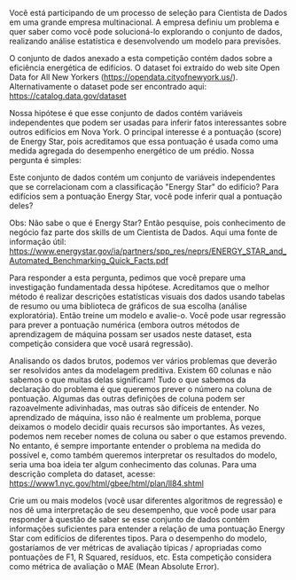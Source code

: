 Você está participando de um processo de seleção para Cientista de Dados em uma grande empresa multinacional. A empresa definiu um problema e quer saber como você pode solucioná-lo explorando o conjunto de dados, realizando análise estatística e desenvolvendo um modelo para previsões.

O conjunto de dados anexado a esta competição contém dados sobre a eficiência energética de edifícios. O dataset foi extraído do web site Open Data for All New Yorkers (https://opendata.cityofnewyork.us/). Alternativamente o dataset pode ser encontrado aqui: https://catalog.data.gov/dataset

Nossa hipótese é que esse conjunto de dados contém variáveis ​​independentes que podem ser usadas para inferir fatos interessantes sobre outros edifícios em Nova York. O principal interesse é a pontuação (score) de Energy Star, pois acreditamos que essa pontuação é usada como uma medida agregada do desempenho energético de um prédio. Nossa pergunta é simples:

Este conjunto de dados contém um conjunto de variáveis ​​independentes que se correlacionam com a classificação "Energy Star" do edifício? Para edifícios sem a pontuação Energy Star, você pode inferir qual a pontuação deles?

Obs: Não sabe o que é Energy Star? Então pesquise, pois conhecimento de negócio faz parte dos skills de um Cientista de Dados. Aqui uma fonte de informação útil:
https://www.energystar.gov/ia/partners/spp_res/neprs/ENERGY_STAR_and_Automated_Benchmarking_Quick_Facts.pdf

Para responder a esta pergunta, pedimos que você prepare uma investigação fundamentada dessa hipótese. Acreditamos que o melhor método é realizar descrições estatísticas visuais dos dados usando tabelas de resumo ou uma biblioteca de gráficos de sua escolha (análise exploratória). Então treine um modelo e avalie-o. Você pode usar regressão para prever a pontuação numérica (embora outros métodos de aprendizagem de máquina possam ser usados neste dataset, esta competição considera que você usará regressão).

Analisando os dados brutos, podemos ver vários problemas que deverão ser resolvidos antes da modelagem preditiva. Existem 60 colunas e não sabemos o que muitas delas significam! Tudo o que sabemos da declaração do problema é que queremos prever o número na coluna de pontuação. Algumas das outras definições de coluna podem ser razoavelmente adivinhadas, mas outras são difíceis de entender. No aprendizado de máquina, isso não é realmente um problema, porque deixamos o modelo decidir quais recursos são importantes. Às vezes, podemos nem receber nomes de coluna ou saber o que estamos prevendo. No entanto, é sempre importante entender o problema na medida do possível e, como também queremos interpretar os resultados do modelo, seria uma boa ideia ter algum conhecimento das colunas. Para uma descrição completa do dataset, acesse: https://www1.nyc.gov/html/gbee/html/plan/ll84.shtml

Crie um ou mais modelos (você usar diferentes algoritmos de regressão) e nos dê uma interpretação de seu desempenho, que você pode usar para responder à questão de saber se esse conjunto de dados contém informações suficientes para entender a relação de uma pontuação Energy Star com edifícios de diferentes tipos. Para o desempenho do modelo, gostaríamos de ver métricas de avaliação típicas / apropriadas como pontuações de F1, R Squared, resíduos, etc. Esta competição considera como métrica de avaliação o MAE (Mean Absolute Error).
